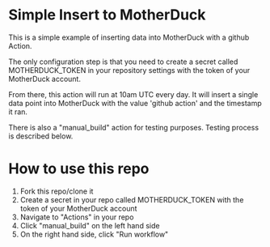 # Simple Insert to MotherDuck
This is a simple example of inserting data into MotherDuck with a github Action.

The only configuration step is that you need to create a secret called MOTHERDUCK_TOKEN in your repository settings with the token of your MotherDuck account.

From there, this action will run at 10am UTC every day. It will insert a single data point into MotherDuck with the value 'github action' and the timestamp it ran.

There is also a "manual_build" action for testing purposes. Testing process is described below.

# How to use this repo

1. Fork this repo/clone it
2. Create a secret in your repo called MOTHERDUCK_TOKEN with the token of your MotherDuck account
3. Navigate to "Actions" in your repo
4. Click "manual_build" on the left hand side
5. On the right hand side, click "Run workflow"